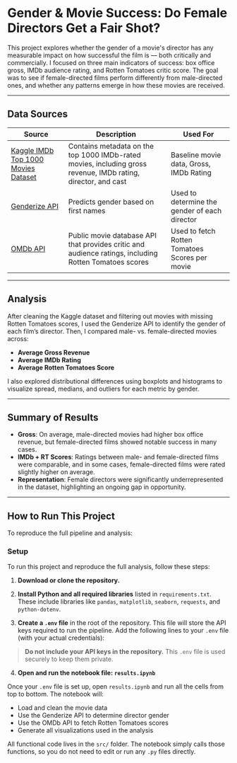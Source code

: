 # Gender & Movie Success: Do Female Directors Get a Fair Shot?

This project explores whether the gender of a movie's director has any measurable impact on how successful the film is — both critically and commercially. I focused on three main indicators of success: box office gross, IMDb audience rating, and Rotten Tomatoes critic score. The goal was to see if female-directed films perform differently from male-directed ones, and whether any patterns emerge in how these movies are received.

---

## Data Sources

| Source | Description | Used For |
|--------|-------------|----------|
| [Kaggle IMDb Top 1000 Movies Dataset](https://www.kaggle.com/datasets/harshitshankhdhar/imdb-dataset-of-top-1000-movies-and-tv-shows) | Contains metadata on the top 1000 IMDb-rated movies, including gross revenue, IMDb rating, director, and cast | Baseline movie data, Gross, IMDb Rating |
| [Genderize API](https://genderize.io/) | Predicts gender based on first names | Used to determine the gender of each director |
| [OMDb API](https://www.omdbapi.com/) | Public movie database API that provides critic and audience ratings, including Rotten Tomatoes scores | Used to fetch Rotten Tomatoes Scores per movie |

---

## Analysis

After cleaning the Kaggle dataset and filtering out movies with missing Rotten Tomatoes scores, I used the Genderize API to identify the gender of each film’s director. Then, I compared male- vs. female-directed movies across:

- **Average Gross Revenue**
- **Average IMDb Rating**
- **Average Rotten Tomatoes Score**

I also explored distributional differences using boxplots and histograms to visualize spread, medians, and outliers for each metric by gender. 

---

## Summary of Results

- **Gross**: On average, male-directed movies had higher box office revenue, but female-directed films showed notable success in many cases.
- **IMDb + RT Scores**: Ratings between male- and female-directed films were comparable, and in some cases, female-directed films were rated slightly higher on average.
- **Representation**: Female directors were significantly underrepresented in the dataset, highlighting an ongoing gap in opportunity.

---

## How to Run This Project

To reproduce the full pipeline and analysis:

### Setup

To run this project and reproduce the full analysis, follow these steps:

1. **Download or clone the repository.**

2. **Install Python and all required libraries** listed in `requirements.txt`. These include libraries like `pandas`, `matplotlib`, `seaborn`, `requests`, and `python-dotenv`.

3. **Create a `.env` file** in the root of the repository. This file will store the API keys required to run the pipeline. Add the following lines to your `.env` file (with your actual credentials):

>  **Do not include your API keys in the repository.** This `.env` file is used securely to keep them private.

4. **Open and run the notebook file: `results.ipynb`**

Once your `.env` file is set up, open `results.ipynb` and run all the cells from top to bottom. The notebook will:
- Load and clean the movie data
- Use the Genderize API to determine director gender
- Use the OMDb API to fetch Rotten Tomatoes scores
- Generate all visualizations used in the analysis

All functional code lives in the `src/` folder. The notebook simply calls those functions, so you do not need to edit or run any `.py` files directly.



